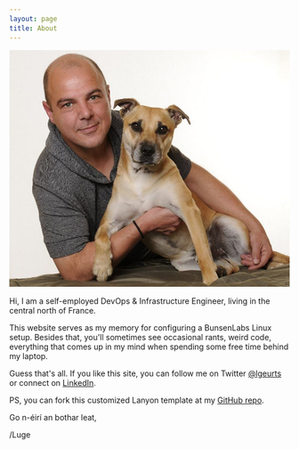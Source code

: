 ```yaml
---
layout: page
title: About
---
```


![Here I am with my dog Tigger.](/assets/portrait.jpg)

Hi, I am a self-employed DevOps & Infrastructure Engineer, living in the central north of France.

This website serves as my memory for configuring a BunsenLabs Linux setup.
Besides that, you'll sometimes see occasional rants, weird code, everything that comes up in my mind when spending some free time behind my laptop.

Guess that's all. If you like this site, you can follow me on Twitter [@lgeurts](https://twitter.com/lgeurts) or connect on [LinkedIn](https://www.linkedin.com/in/lucgeurts).

PS, you can fork this customized Lanyon template at my [GitHub repo](https://github.com/lgeurts/lgeurts.github.io).

Go n-éirí an bothar leat,

/Luge
